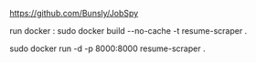https://github.com/Bunsly/JobSpy

run docker : 
sudo docker build --no-cache -t resume-scraper .


sudo docker run -d -p 8000:8000 resume-scraper .
